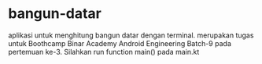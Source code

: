 # bangun-datar
aplikasi untuk menghitung bangun datar dengan terminal.
merupakan tugas untuk Boothcamp Binar Academy Android Engineering Batch-9
pada pertemuan ke-3.
Silahkan run function main() pada main.kt
